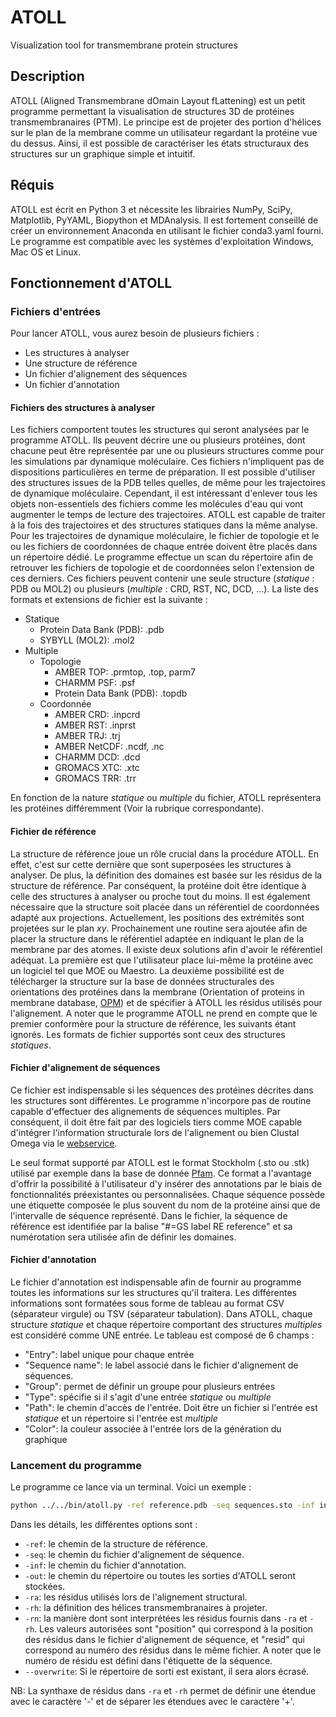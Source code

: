 # ATOLL
Visualization tool for transmembrane protein structures

## Description
ATOLL (Aligned Transmembrane dOmain Layout fLattening) est un petit programme permettant la visualisation de structures 3D de protéines transmembranaires (PTM). Le principe est de projeter des portion d'hélices sur le plan de la membrane comme un utilisateur regardant la protéine vue du dessus. Ainsi, il est possible de caractériser les états structuraux des structures sur un graphique simple et intuitif.

## Réquis
ATOLL est écrit en Python 3 et nécessite les librairies NumPy, SciPy, Matplotlib, PyYAML, Biopython et MDAnalysis. Il est fortement conseillé de créer un environnement Anaconda en utilisant le fichier conda3.yaml fourni. Le programme est compatible avec les systèmes d'exploitation Windows, Mac OS et Linux.

## Fonctionnement d'ATOLL
### Fichiers d'entrées
Pour lancer ATOLL, vous aurez besoin de plusieurs fichiers :
- Les structures à analyser
- Une structure de référence
- Un fichier d'alignement des séquences
- Un fichier d'annotation

#### Fichiers des structures à analyser
Les fichiers comportent toutes les structures qui seront analysées par le programme ATOLL. Ils peuvent décrire une ou plusieurs protéines, dont chacune peut être représentée par une ou plusieurs structures comme pour les simulations par dynamique moléculaire. Ces fichiers n'impliquent pas de dispositions particulières en terme de préparation. Il est possible d'utiliser des structures issues de la PDB telles quelles, de même pour les trajectoires de dynamique moléculaire. Cependant, il est intéressant d'enlever tous les objets non-essentiels des fichiers comme les molécules d'eau qui vont augmenter le temps de lecture des trajectoires. ATOLL est capable de traiter à la fois des trajectoires et des structures statiques dans la même analyse.
Pour les trajectoires de dynamique moléculaire, le fichier de topologie et le ou les fichiers de coordonnées de chaque entrée doivent être placés dans un répertoire dédié. Le programme effectue un scan du répertoire afin de retrouver les fichiers de topologie et de coordonnées selon l'extension de ces derniers.
Ces fichiers peuvent contenir une seule structure (*statique* : PDB ou MOL2) ou plusieurs (*multiple* : CRD, RST, NC, DCD, ...). La liste des formats et extensions de fichier est la suivante :
- Statique
    - Protein Data Bank (PDB): .pdb
    - SYBYLL (MOL2): .mol2
- Multiple
    - Topologie
        - AMBER TOP: .prmtop, .top, parm7
        - CHARMM PSF: .psf
        - Protein Data Bank (PDB): .topdb
    - Coordonnée
        - AMBER CRD: .inpcrd
        - AMBER RST: .inprst
        - AMBER TRJ: .trj
        - AMBER NetCDF: .ncdf, .nc
        - CHARMM DCD: .dcd
        - GROMACS XTC: .xtc
        - GROMACS TRR: .trr

En fonction de la nature *statique* ou *multiple* du fichier, ATOLL représentera les protéines différemment (Voir la rubrique correspondante).

#### Fichier de référence
La structure de référence joue un rôle crucial dans la procédure ATOLL. En effet, c'est sur cette dernière que sont superposées les structures à analyser. De plus, la définition des domaines est basée sur les résidus de la structure de référence. Par conséquent, la protéine doit être identique à celle des structures à analyser ou proche tout du moins. Il est également nécessaire que la structure soit placée dans un référentiel de coordonnées adapté aux projections. Actuellement, les positions des extrémités sont projetées sur le plan $xy$. Prochainement une routine sera ajoutée afin de placer la structure dans le référentiel adaptée en indiquant le plan de la membrane par des atomes. Il existe deux solutions afin d'avoir le référentiel adéquat. La première est que l'utilisateur place lui-même la protéine avec un logiciel tel que MOE ou Maestro. La deuxième possibilité est de télécharger la structure sur la base de données structurales des orientations des protéines dans la membrane (Orientation of proteins in membrane database, [OPM](https://opm.phar.umich.edu/)) et de spécifier à ATOLL les résidus utilisés pour l'alignement.
A noter que le programme ATOLL ne prend en compte que le premier conformère pour la structure de référence, les suivants étant ignorés. Les formats de fichier supportés sont ceux des structures *statiques*.

#### Fichier d'alignement de séquences
Ce fichier est indispensable si les séquences des protéines décrites dans les structures sont différentes. Le programme n'incorpore pas de routine capable d'effectuer des alignements de séquences multiples. Par conséquent, il doit être fait par des logiciels tiers comme MOE capable d'intégrer l'information structurale lors de l'alignement ou bien Clustal Omega via le [webservice](https://www.ebi.ac.uk/Tools/msa/clustalo/).

Le seul format supporté par ATOLL est le format Stockholm (.sto ou .stk) utilisé par exemple dans la base de donnée [Pfam](http://pfam.xfam.org/). Ce format a l'avantage d'offrir la possibilité à l'utilisateur d'y insérer des annotations par le biais de fonctionnalités préexistantes ou personnalisées. Chaque séquence possède une étiquette composée le plus souvent du nom de la protéine ainsi que de l'intervalle de séquence représenté. Dans le fichier, la séquence de référence est identifiée par la balise "#=GS label RE reference" et sa numérotation sera utilisée afin de définir les domaines.

#### Fichier d'annotation
Le fichier d'annotation est indispensable afin de fournir au programme toutes les informations sur les structures qu'il traitera. Les différentes informations sont formatées sous forme de tableau au format CSV (séparateur virgule) ou TSV (séparateur tabulation). Dans ATOLL, chaque structure *statique* et chaque répertoire comportant des structures *multiples* est considéré comme UNE entrée. Le tableau est composé de 6 champs :
- "Entry": label unique pour chaque entrée
- "Sequence name": le label associé dans le fichier d'alignement de séquences.
- "Group": permet de définir un groupe pour plusieurs entrées
- "Type": spécifie si il s'agit d'une entrée *statique* ou *multiple*
- "Path": le chemin d'accès de l'entrée. Doit être un fichier si l'entrée est *statique* et un répertoire si l'entrée est *multiple*
- "Color": la couleur associée à l'entrée lors de la génération du graphique

### Lancement du programme
Le programme ce lance via un terminal. Voici un exemple :

```bash
python ../../bin/atoll.py -ref reference.pdb -seq sequences.sto -inf info.tsv -out results -ra 31-57+64-88+99-129+143-164+190-219+235-256+277-300 -rh 26-57+64-89+98-131+142-165+187-223+228-259+269-300 -rn resid --overwrite
```

Dans les détails, les différentes options sont :
- ```-ref```: le chemin de la structure de référence.
- ```-seq```: le chemin du fichier d'alignement de séquence.
- ```-inf```: le chemin du fichier d'annotation.
- ```-out```: le chemin du répertoire ou toutes les sorties d'ATOLL seront stockées.
- ```-ra```: les résidus utilisés lors de l'alignement structural.
- ```-rh```: la définition des hélices transmembranaires à projeter.
- ```-rn```: la manière dont sont interprétées les résidus fournis dans ```-ra``` et ```-rh```. Les valeurs autorisées sont "position" qui correspond à la position des résidus dans le fichier d'alignement de séquence, et "resid" qui correspond au numéro des résidus dans le même fichier. A noter que le numéro de résidu est défini dans l'étiquette de la séquence.
- ```--overwrite```: Si le répertoire de sorti est existant, il sera alors écrasé.

NB: La synthaxe de résidus dans  ```-ra``` et ```-rh``` permet de définir une étendue avec le caractère '-' et de séparer les étendues avec le caractère '+'.